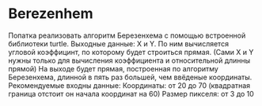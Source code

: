 # Berezenhem
Попатка реализовать алгоритм Березенхема с помощью встроенной библиотеки turtle.
Выходные данные: Х и Y. По ним вычисляется угловой коэффицинт, по которому будет строиться прямая. (Сами Х и Y нужны только
для вычисления коэффициента и относительной длинны прямой)
На выходе будет прямая, построенная по алгоритму Березенхема, длинной в пять раз большей, чем ввёденые координаты.
Рекомендуемые входны данные: 
                  Координаты: от 20 до 70 (квадратная граница отстоит он начала координат на 60)
                  Размер пикселя: от 3 до 10
